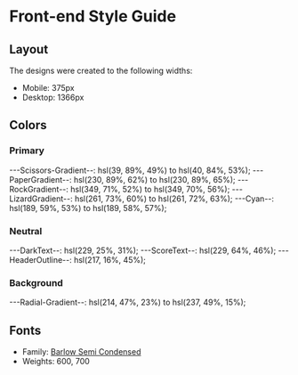 # Front-end Style Guide

## Layout

The designs were created to the following widths:

- Mobile: 375px
- Desktop: 1366px

## Colors

### Primary

---Scissors-Gradient--: hsl(39, 89%, 49%) to hsl(40, 84%, 53%);
---PaperGradient--: hsl(230, 89%, 62%) to hsl(230, 89%, 65%);
---RockGradient--: hsl(349, 71%, 52%) to hsl(349, 70%, 56%);
---LizardGradient--: hsl(261, 73%, 60%) to hsl(261, 72%, 63%);
---Cyan--: hsl(189, 59%, 53%) to hsl(189, 58%, 57%);

### Neutral

---DarkText--: hsl(229, 25%, 31%);
---ScoreText--: hsl(229, 64%, 46%);
---HeaderOutline--: hsl(217, 16%, 45%);

### Background

---Radial-Gradient--: hsl(214, 47%, 23%) to hsl(237, 49%, 15%);

## Fonts

- Family: [Barlow Semi Condensed](https://fonts.google.com/specimen/Barlow+Semi+Condensed)
- Weights: 600, 700
